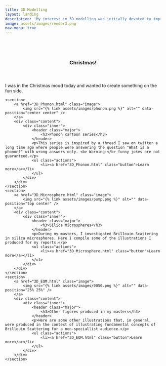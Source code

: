 ```yaml
---
title: 3D Modelling
layout: landing
description: 'My interest in 3D modelling was initially devoted to improve my scientific illustrations. From that I started experimenting with 3D printing and animations. I am by no means a CG artist, though I see this site as a opportunity to share my creations.  '
image: assets/images/render3.png
nav-menu: true
---
```


<!-- Main -->
<div id="main">

<!-- One -->
<section id="one">
	<div class="inner">
		<header class="major">
			<!-- <h2>Sed amet aliquam</h2> -->
		</header>
		<p></p>
	</div>
</section>

<!-- Two -->
<section id="two" class="spotlights">
	<section>
		<a href="3D_gotyournose.html" class="image">
			<img src="{% link assets/images/GotYourNose_Logo.png %}" alt="" data-position="center center" />
		</a>
		<div class="content">
			<div class="inner">
				<header class="major">
					<h3>Christmas!</h3>
				</header>
				<p>I was in the Christmas mood today and wanted to create something on the fun side.</p>
				<ul class="actions">
					<!-- <li><a href="3D_Phonon.html" class="button">Learn more</a></li> -->
				</ul>
			</div>
		</div>
	</section>

	<section>
		<a href="3D_Phonon.html" class="image">
			<img src="{% link assets/images/phonon.png %}" alt="" data-position="center center" />
		</a>
		<div class="content">
			<div class="inner">
				<header class="major">
					<h3>Phonon cartoon series</h3>
				</header>
				<p>This series is inspired by a thread I saw on twitter a long time ago where people were answering the question "What is a phonon?" with wrong answers only. <b> Warning:</b> funny jokes are not guaranteed.</p>
				<ul class="actions">
					<li><a href="3D_Phonon.html" class="button">Learn more</a></li>
				</ul>
			</div>
		</div>
	</section>
	<section>
		<a href="3D_Microsphere.html" class="image">
			<img src="{% link assets/images/pump.png %}" alt="" data-position="top center" />
		</a>
		<div class="content">
			<div class="inner">
				<header class="major">
					<h3>Silica Microspheres</h3>
				</header>
				<p>During my masters, I investigated Brillouin Scattering in silica microspheres. Here I compile some of the illustrations I produced for my reports.</p>
				<ul class="actions">
					<li><a href="3D_Microsphere.html" class="button">Learn more</a></li>
				</ul>
			</div>
		</div>
	</section>
	<section>
		<a href="3D_EQM.html" class="image">
			<img src="{% link assets/images/0050.png %}" alt="" data-position="25% 25%" />
		</a>
		<div class="content">
			<div class="inner">
				<header class="major">
					<h3>Other figures produced in my masters</h3>
				</header>
				<p>Here are some other illustrations that, in general, were produced in the context of illustrating fundamental concepts of Brillouin Scattering for a non-speciallist audience.</p>
				<ul class="actions">
					<li><a href="3D_EQM.html" class="button">Learn more</a></li>
				</ul>
			</div>
		</div>
	</section>
</section>

<!-- Three -->
<!-- <section id="three">
	<div class="inner">
		<header class="major">
			<h2>Massa libero</h2>
		</header>
		<p>Nullam et orci eu lorem consequat tincidunt vivamus et sagittis libero. Mauris aliquet magna magna sed nunc rhoncus pharetra. Pellentesque condimentum sem. In efficitur ligula tate urna. Maecenas laoreet massa vel lacinia pellentesque lorem ipsum dolor. Nullam et orci eu lorem consequat tincidunt. Vivamus et sagittis libero. Mauris aliquet magna magna sed nunc rhoncus amet pharetra et feugiat tempus.</p>
		<ul class="actions">
			<li><a href="generic.html" class="button next">Get Started</a></li>
		</ul>
	</div>
</section> -->

</div>
